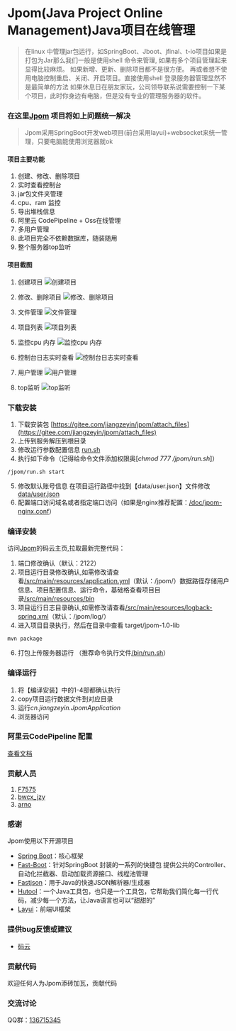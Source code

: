 # Jpom(Java Project Online Management)Java项目在线管理

> 在linux 中管理jar包运行，如SpringBoot、Jboot、jfinal、t-io项目如果是打包为Jar那么我们一般是使用shell 命令来管理, 
> 如果有多个项目管理起来显得比较麻烦。
> 如果新增、更新、删除项目都不是很方便。
> 再或者想不使用电脑控制重启、关闭、开启项目。直接使用shell 登录服务器管理显然不是最简单的方法
> 如果休息日在朋友家玩，公司领导联系说需要控制一下某个项目，此时你身边有电脑，但是没有专业的管理服务器的软件。


###  在这里[Jpom](https://gitee.com/jiangzeyin/jpom) 项目将如上问题统一解决

> Jpom采用SpringBoot开发web项目(前台采用layui)+websocket来统一管理，只要电脑能使用浏览器就ok

#### 项目主要功能
1. 创建、修改、删除项目
2. 实时查看控制台
3. jar包文件夹管理
4. cpu、ram 监控
5. 导出堆栈信息
6. 阿里云 CodePipeline + Oss在线管理
7. 多用户管理
8. 此项目完全不依赖数据库，随装随用
9. 整个服务器top监听


#### 项目截图

1. 创建项目
![创建项目](/doc/images/create.png)

2. 修改、删除项目
![修改、删除项目](/doc/images/edit_del.png)

3. 文件管理
![文件管理](/doc/images/file.png)

4. 项目列表
![项目列表](/doc/images/list.png)

5. 监控cpu 内存
![ 监控cpu 内存](/doc/images/cup_ram.png)

6. 控制台日志实时查看
![控制台日志实时查看](/doc/images/console.png)

7. 用户管理
![用户管理](/doc/images/user_list.png)

8. top监听
![top监听](/doc/images/top.png)

### 下载安装

1. 下载安装包 [https://gitee.com/jiangzeyin/jpom/attach_files](https://gitee.com/jiangzeyin/jpom/attach_files)
2. 上传到服务解压到根目录
3. 修改运行参数配置信息 [run.sh](/bin/run.sh)
4. 执行如下命令（记得给命令文件添加权限奥[*chmod  777 /jpom/run.sh*]）
```
/jpom/run.sh start
```
5. 修改默认账号信息 在项目运行路径中找到【data/user.json】文件修改[data/user.json](/src/main/resources/bin/data/user.json)
6. 配置端口访问域名或者指定端口访问（如果是nginx推荐配置：[/doc/jpom-nginx.conf](/doc/jpom-nginx.conf)）

### 编译安装

访问[Jpom](https://gitee.com/jiangzeyin/jpom)的码云主页,拉取最新完整代码：

1. 端口修改确认（默认：2122）
2. 项目运行目录修改确认,如需修改请查看[/src/main/resources/application.yml](/src/main/resources/application.yml)（默认：/jpom/）数据路径存储用户信息、项目配置信息、运行命令，基础格查看项目目录[/src/main/resources/bin](/src/main/resources/bin) 
4. 项目运行日志目录确认,如需修改请查看[/src/main/resources/logback-spring.xml](/src/main/resources/logback-spring.xml)（默认：/jpom/log/）
5. 进入项目目录执行，然后在目录中查看 target/jpom-1.0-lib
```
mvn package
```
6. 打包上传服务器运行 （推荐命令执行文件[/bin/run.sh](/bin/run.sh)） 

### 编译运行

1. 将【编译安装】中的1-4部都确认执行
2. copy项目运行数据文件到对应目录
3. 运行*cn.jiangzeyin.JpomApplication*
4. 浏览器访问

### 阿里云CodePipeline 配置

[查看文档](/doc/CodePipeline-Oss.md)

### 贡献人员
    
1.  [F7575](https://gitee.com/F7575)
2.  [bwcx_jzy](https://gitee.com/jiangzeyin)
3.  [arno](https://gitee.com/arnohand)

### 感谢
 Jpom使用以下开源项目
  - [Spring Boot](https://github.com/spring-projects/spring-boot)：核心框架
  - [Fast-Boot](https://gitee.com/jiangzeyin/common-parent)：针对SpringBoot 封装的一系列的快捷包 提供公共的Controller、自动化拦截器、启动加载资源接口、线程池管理
  - [Fastjson](https://github.com/alibaba/fastjson)：用于Java的快速JSON解析器/生成器
  - [Hutool](https://gitee.com/loolly/hutool)：一个Java工具包，也只是一个工具包，它帮助我们简化每一行代码，减少每一个方法，让Java语言也可以“甜甜的”
  - [Layui](https://gitee.com/sentsin/layui)：前端UI框架
  

### 提供bug反馈或建议

- [码云](https://gitee.com/jiangzeyin/jpom/issues)

### 贡献代码
  欢迎任何人为Jpom添砖加瓦，贡献代码
  
### 交流讨论

  QQ群：[136715345](https://shang.qq.com/wpa/qunwpa?idkey=93ff8d8a37a436b752fe38d32075bb1b32a8e0b3d3ff19d0b541ca840433f561)
